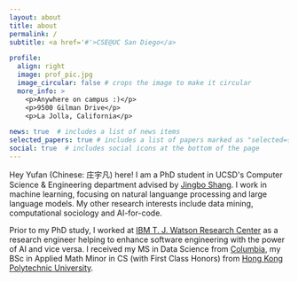 ```yaml
---
layout: about
title: about
permalink: /
subtitle: <a href='#'>CSE@UC San Diego</a>

profile:
  align: right
  image: prof_pic.jpg
  image_circular: false # crops the image to make it circular
  more_info: >
    <p>Anywhere on campus :)</p>
    <p>9500 Gilman Drive</p>
    <p>La Jolla, California</p>

news: true  # includes a list of news items
selected_papers: true # includes a list of papers marked as "selected={true}"
social: true  # includes social icons at the bottom of the page
---
```


Hey Yufan (Chinese: 庄宇凡) here! I am a PhD student in UCSD's Computer Science & Engineering department advised by [Jingbo Shang](https://shangjingbo1226.github.io/). I work in machine learning, focusing on natural languange processing and large language models. My other research interests include data mining, computational sociology and AI-for-code. 

Prior to my PhD study, I worked at [IBM T. J. Watson Research Center](https://research.ibm.com/labs/yorktown-heights) as a research engineer helping to enhance software engineering with the power of AI and vice versa. I received my MS in Data Science from [Columbia](https://datascience.columbia.edu/), my BSc in Applied Math Minor in CS (with First Class Honors) from [Hong Kong Polytechnic University](https://www.polyu.edu.hk/ama/).

